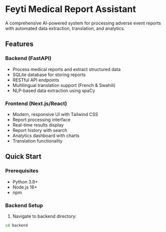 # Feyti Medical Report Assistant

A comprehensive AI-powered system for processing adverse event reports with automated data extraction, translation, and analytics.

## Features

### Backend (FastAPI)
-  Process medical reports and extract structured data
-  SQLite database for storing reports
-  RESTful API endpoints
-  Multilingual translation support (French & Swahili)
-  NLP-based data extraction using spaCy

### Frontend (Next.js/React)
- Modern, responsive UI with Tailwind CSS
-  Report processing interface
-  Real-time results display
-  Report history with search
-  Analytics dashboard with charts
-  Translation functionality

## Quick Start

### Prerequisites
- Python 3.8+
- Node.js 16+
- npm 

### Backend Setup

1. Navigate to backend directory:
```bash
cd backend